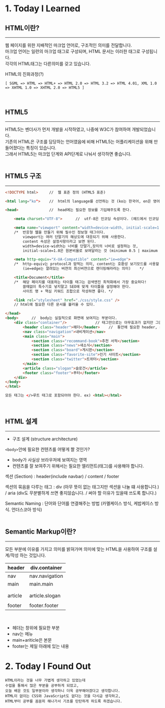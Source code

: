 # 1. Today I Learned

## HTML이란?
---
웹 페이지를 위한 지배적인 마크업 언어로, 구조적인 의미를 전달합니다.<br/>
마크업 언어는 일련의 마크업 태그로 구성되며, HTML 문서는 이러한 태그로 구성됩니다.<br/>
각각의 HTML태그는 다른의미를 갖고 있습니다.<br/>

HTML의 진화과정(?) 
```
[ SGML => HTML => HTML+ => HTML 2.0 => HTML 3.2 => HTML 4.01, XML 1.0 => XHTML 1.0 => XHTML 2.0 => HTML5 ]
```
<br/>

## HTML5
---
HTML5는 벤더사가 먼저 개발을 시작하였고, 나중에 W3C가 참여하여 개발되었습니다.<br/>
기존의 HTML은 구조를 담당하는 언어였음에 비해 HTML5는 어플리케이션을 위해 만들어졌다는 특징이 있습니다.<br/>
그래서 HTML5는 마크업 단계와 API단계로 나눠서 생각하면 좋습니다.<br/><br/>

## HTML5 구조
---
```html
<!DOCTYPE html>     //	웹 표준 정의 (HTML5 표준)

<html lang=“ko">	//	html의 language를 선언하는 것 (ko는 한국어, en은 영어)

<head>			    //	head에는 필요한 정보를 기입해주도록 한다.

    <meta charset="UTF-8">		//	utf-8은 인코딩 속성이다. (헤드에서 인코딩 속성이 최우선이다.)

    <meta name="viewport" content="width=device-width, initial-scale=1.0">			
    /*	반응형 웹을 만들기 위해 필수인 정보형 태그이다. 
	    viewport는 여러 단말기의 해상도에 대응되기 위해 사용한다.
		content 속성은 설정사항이라고 보면 된다.
		width=device-width는 너비를 단말기,장치의 너비로 설정하는 것,
	    initial-scale=1.0은 원본비율로 보여달라는 것 (minimum 0.5 | maximum 2.0) */

    <meta http-equiv="X-UA-Compatible" content="ie=edge">						
    /*	http-equiv는 protocol과 맘먹는 의미, content는 호환성 보기모드를 사용할 때 사용하는 옵션이다. 
	    (ie=edge는 깔려있는 버젼의 최신버젼으로 렌더링해라라는 의미)    */

    <title>Document</title>													
    /*	해당 페이지를 대표하는 타이틀 태그는 검색엔진 최적화에서 가장 중요하다!
		쓸때없이 특수기호 넣지말고 SEO에 맞게 타이틀을 설정해야 한다.
		사이트 명 + 핵심 키워드 조합으로 작성하면 좋다. */

    <link rel="stylesheet" href="./css/style.css" />
    // html에 필요한 다른 문서를 불러올 수 있다.    

</head>
<body>      //  body는 실질적으로 화면에 보여지는 부분이다.
    <div class="container"/>             // 태그만으로는 아무효과가 없지만 그룹핑할수 있는 div를 이용하여 큰 컨테이너(통)을 만든다.
        <header class="header">헤더</header>    //  통안에 필요한 header, nav, main article, footer와 같은 상징적인 태그로 구조를 표현한다.
        <nav class="navigation">내비게이션</nav>
        <main class="main">
            <section class="recommand-book">추천 서적</section>
            <section class="news">새소식</section>
            <section class="board">게시판</section>
            <section class="favorite-site">인기 사이트</section>
            <section class="twitter">트위터</section>
        </main>
        <article class="slogan">슬로건</article>
        <footer class="footer">푸터</footer> 
    </div>
</body>
</html>

모든 태그는 </>루트 태그로 포함되어야 한다. ex) <html></html>
```
<br/>


## HTML 설계
---
- 구조 설계 (structure architecture)

`<body>`안에 필요한 컨텐츠를 어떻게 짤 것인가?

- body가 사실상 브라우저에 보여지는 영역
- 컨텐츠를 잘 보여주기 위해서는 필요한 엘리먼트(태그)를 사용해야 합니다.

섹션 (Section) : header(include navbar) / content / footer

섹션의 묶음을 다루는 태그 : div (아무 뜻이 없는 태그지만 섹션을 나눌 떄 사용합니다.) / aria
(div도 무분별하게 쓰면 좋지않습니다. / 써야 할 이유가 있을때 쓰도록 합니다.)

Semantic Naming : 단어와 단어를 연결해주는 방법 (카멜케이스 방식, 케밥케이스 방식. 언더스코아 방식)<br/><br/>

## Semantic Markup이란?
---
모든 부분에 이유를 가지고 의미를 밝혀가며 의미에 맞는 HTML을 사용하여 구조를 설계/작성 하는 것입니다.<br/>


| header | div.container |
|---|----|
|nav|nav.navigation|
|main|main.main|
|        |
|        |
|article|article.slogan|
|        |
|footer|footer.footer|


<br/>

* 헤더는 창위에 필요한 부분
* nav는 메뉴
* main+ariticle은 본문
* footer는 제일 아래에 있는 내용

# 2. Today I Found Out
```
HTML이라는 것을 너무 가볍게 생각하고 있었는데
수업을 통해서 많은 부분을 공부하게 되었고,
오늘 배운 것도 일부분이라 생각하니 더욱 공부해야겠다고 생각합니다.
HTML이 없이는 CSS와 JavaScript도 없다는 것을 다시금 생각하고,
HTML부터 공부를 꼼꼼히 해나가서 기초를 탄탄하게 하도록 하겠습니다.
```